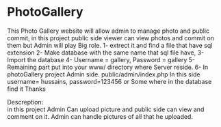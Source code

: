 PhotoGallery
============

This Photo Gallery website will allow admin to manage photo and public commit, in this project public side viewer can view photos and commit on them but Admin will play Big role. 
1- extrect it and find a file that have sql extension 
2- Make database with the same name that sql file have,
3- Import the database
4- Username = gallery, Password = gallery
5- Remaining part put into your www/ directory where Server reside.
6- In photoGallery project Admin side. public/admin/index.php In this side username= hussains, password=123456
or Some where in the database find it Thanks

Descreption:  
            in this project Admin Can upload picture and public side can view and comment on it.
            Admin can handle pictures of all that he uploaded.
